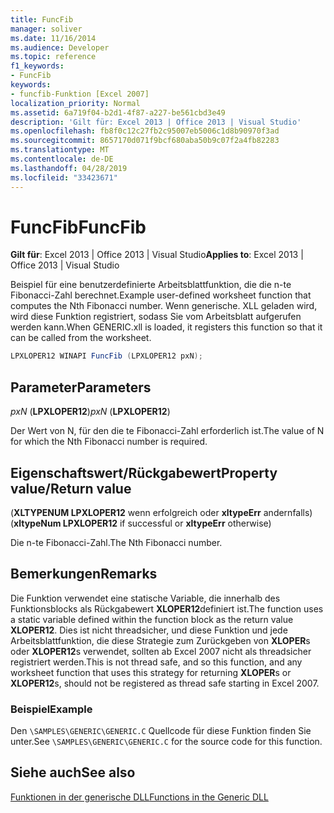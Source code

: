 ```yaml
---
title: FuncFib
manager: soliver
ms.date: 11/16/2014
ms.audience: Developer
ms.topic: reference
f1_keywords:
- FuncFib
keywords:
- funcfib-Funktion [Excel 2007]
localization_priority: Normal
ms.assetid: 6a719f04-b2d1-4f87-a227-be561cbd3e49
description: 'Gilt für: Excel 2013 | Office 2013 | Visual Studio'
ms.openlocfilehash: fb8f0c12c27fb2c95007eb5006c1d8b90970f3ad
ms.sourcegitcommit: 8657170d071f9bcf680aba50b9c07f2a4fb82283
ms.translationtype: MT
ms.contentlocale: de-DE
ms.lasthandoff: 04/28/2019
ms.locfileid: "33423671"
---
```

# <a name="funcfib"></a><span data-ttu-id="10619-104">FuncFib</span><span class="sxs-lookup"><span data-stu-id="10619-104">FuncFib</span></span>

 <span data-ttu-id="10619-105">**Gilt für**: Excel 2013 | Office 2013 | Visual Studio</span><span class="sxs-lookup"><span data-stu-id="10619-105">**Applies to**: Excel 2013 | Office 2013 | Visual Studio</span></span> 
  
<span data-ttu-id="10619-106">Beispiel für eine benutzerdefinierte Arbeitsblattfunktion, die die n-te Fibonacci-Zahl berechnet.</span><span class="sxs-lookup"><span data-stu-id="10619-106">Example user-defined worksheet function that computes the Nth Fibonacci number.</span></span> <span data-ttu-id="10619-107">Wenn generische. XLL geladen wird, wird diese Funktion registriert, sodass Sie vom Arbeitsblatt aufgerufen werden kann.</span><span class="sxs-lookup"><span data-stu-id="10619-107">When GENERIC.xll is loaded, it registers this function so that it can be called from the worksheet.</span></span>
  
```cs
LPXLOPER12 WINAPI FuncFib (LPXLOPER12 pxN);
```

## <a name="parameters"></a><span data-ttu-id="10619-108">Parameter</span><span class="sxs-lookup"><span data-stu-id="10619-108">Parameters</span></span>

 <span data-ttu-id="10619-109">_pxN_ (**LPXLOPER12**)</span><span class="sxs-lookup"><span data-stu-id="10619-109">_pxN_ (**LPXLOPER12**)</span></span>
  
<span data-ttu-id="10619-110">Der Wert von N, für den die te Fibonacci-Zahl erforderlich ist.</span><span class="sxs-lookup"><span data-stu-id="10619-110">The value of N for which the Nth Fibonacci number is required.</span></span>
  
## <a name="property-valuereturn-value"></a><span data-ttu-id="10619-111">Eigenschaftswert/Rückgabewert</span><span class="sxs-lookup"><span data-stu-id="10619-111">Property value/Return value</span></span>

<span data-ttu-id="10619-112">(**XLTYPENUM LPXLOPER12** wenn erfolgreich oder **xltypeErr** andernfalls)</span><span class="sxs-lookup"><span data-stu-id="10619-112">(**xltypeNum LPXLOPER12** if successful or **xltypeErr** otherwise)</span></span> 
  
<span data-ttu-id="10619-113">Die n-te Fibonacci-Zahl.</span><span class="sxs-lookup"><span data-stu-id="10619-113">The Nth Fibonacci number.</span></span>
  
## <a name="remarks"></a><span data-ttu-id="10619-114">Bemerkungen</span><span class="sxs-lookup"><span data-stu-id="10619-114">Remarks</span></span>

<span data-ttu-id="10619-115">Die Funktion verwendet eine statische Variable, die innerhalb des Funktionsblocks als Rückgabewert **XLOPER12**definiert ist.</span><span class="sxs-lookup"><span data-stu-id="10619-115">The function uses a static variable defined within the function block as the return value **XLOPER12**.</span></span> <span data-ttu-id="10619-116">Dies ist nicht threadsicher, und diese Funktion und jede Arbeitsblattfunktion, die diese Strategie zum Zurückgeben von **XLOPER**s oder **XLOPER12**s verwendet, sollten ab Excel 2007 nicht als threadsicher registriert werden.</span><span class="sxs-lookup"><span data-stu-id="10619-116">This is not thread safe, and so this function, and any worksheet function that uses this strategy for returning **XLOPER**s or **XLOPER12**s, should not be registered as thread safe starting in Excel 2007.</span></span>
  
### <a name="example"></a><span data-ttu-id="10619-117">Beispiel</span><span class="sxs-lookup"><span data-stu-id="10619-117">Example</span></span>

<span data-ttu-id="10619-118">Den `\SAMPLES\GENERIC\GENERIC.C` Quellcode für diese Funktion finden Sie unter.</span><span class="sxs-lookup"><span data-stu-id="10619-118">See  `\SAMPLES\GENERIC\GENERIC.C` for the source code for this function.</span></span> 
  
## <a name="see-also"></a><span data-ttu-id="10619-119">Siehe auch</span><span class="sxs-lookup"><span data-stu-id="10619-119">See also</span></span>



[<span data-ttu-id="10619-120">Funktionen in der generische DLL</span><span class="sxs-lookup"><span data-stu-id="10619-120">Functions in the Generic DLL</span></span>](functions-in-the-generic-dll.md)


